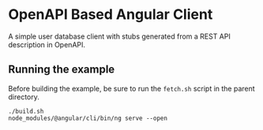 # OpenAPI Based Angular Client

A simple user database client with stubs generated from a REST API description in OpenAPI.

## Running the example

Before building the example, be sure to run the `fetch.sh` script in the parent directory.

```
./build.sh
node_modules/@angular/cli/bin/ng serve --open
```
